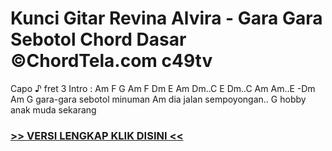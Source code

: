 
 # Kunci Gitar Revina Alvira - Gara Gara Sebotol Chord Dasar ©ChordTela.com c49tv


Capo ♪ fret 3 Intro : Am F G Am F Dm E Am Dm..C E Dm..C Am Am..E -Dm Am G gara-gara sebotol minuman Am dia jalan sempoyongan.. G hobby anak muda sekarang

###  <a href="https://shortlighzx.web.app?sq=Kunci Gitar Revina Alvira - Gara Gara Sebotol Chord Dasar ©ChordTela.com"> >> VERSI LENGKAP KLIK DISINI << </a>
